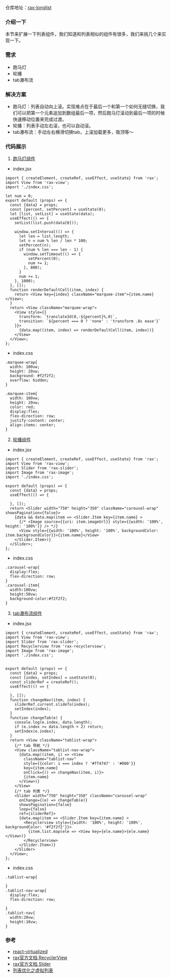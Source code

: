 仓库地址：[rax-longlist](https://github.com/XingGuoZM/native-module/tree/master/rax-longlist) 
### 介绍一下  
本节来扩展一下列表组件，我们知道和列表相似的组件有很多，我们来挑几个来实现一下。

### 需求  
- 跑马灯  
- 轮播  
- tab瀑布流  

### 解决方案  
- 跑马灯：列表自动向上滚。实现难点在于最后一个和第一个如何无缝切换，我们可以把第一个元素追加到数组最后一项，然后跑马灯滚动到最后一项的时候快速移动位置来完成过渡。
- 轮播：列表手动左右滚，也可以自动滚。
- tab瀑布流：手动左右横滑切换tab，上滚加载更多，吸顶等～  

### 代码展示 
1. [跑马灯组件](https://github.com/XingGuoZM/native-module/tree/master/rax-longlist/src/components/Marquee)
  - index.jsx
  ```
  import { createElement, createRef, useEffect, useState} from 'rax';
  import View from 'rax-view';
  import './index.css';

  let num = 0;
  export default (props) => {
    const {data} = props;
    const [percent, setPercent] = useState(0);
    let [list, setList] = useState(data);
    useEffect(() => {
      setList(list.push(data[0]));

      window.setInterval(() => {
        let len = list.length;
        let n = num % len / len * 100;
        setPercent(n);
        if (num % len === len - 1) {
          window.setTimeout(() => {
            setPercent(0);
            num += 1;
          }, 800);
        }
        num += 1;
      }, 1000);
    }, []);
    function renderDefaultCell(item, index) {
      return <View key={index} className="marquee-item">{item.name}</View>;
    }
    return <View className="marquee-wrap">
      <View style={{
        transform: `translate3d(0,-${percent}%,0)`,
        transition: `${percent === 0 ? 'none' : 'transform .8s ease'}`
      }}>
        {data.map((item, index) => renderDefaultCell(item, index))}
      </View>
    </View>;
  };
  ```
  - index.css  
  ```
  .marquee-wrap{
    width: 100vw;
    height: 20vw;
    background: #f2f2f2;
    overflow: hidden;
  }

  .marquee-item{
    width: 100vw;
    height: 20vw;
    color: red;
    display:flex;
    flex-direction: row;
    justify-content: center;
    align-items: center;
  }
  ```

2. [轮播组件](https://github.com/XingGuoZM/native-module/tree/master/rax-longlist/src/components/Carousel)  
  - index.jsx  
  ```
  import { createElement, createRef, useEffect, useState} from 'rax';
  import View from 'rax-view';
  import Slider from 'rax-slider';
  import Image from 'rax-image';
  import './index.css';

  export default (props) => {
    const {data} = props;
    useEffect(() => {

    }, []);
    return <Slider width="750" height="350" className="carousel-wrap" showsPagination={false}>
      {data && data.map(item => <Slider.Item key={item.name} >
        {/* <Image source={{uri: item.imageUrl}} style={{width: '100%', height: '100%'}} /> */}
        <View style={{width: '100%', height: '100%', backgroundColor: item.backgroundColor}}>{item.name}</View>
      </Slider.Item>)}
    </Slider>;
  };
  ```
  - index.css  
  ```
  .carousel-wrap{
    display:flex;
    flex-direction: row;
  }
  .carousel-item{
    width:100vw;
    height:50vw;
    background-color:#f2f2f2;
  }
  ```

3. [tab瀑布流组件](https://github.com/XingGuoZM/native-module/tree/master/rax-longlist/src/components/TabList)  
  - index.jsx  
  ```
  import { createElement, createRef, useEffect, useState} from 'rax';
  import View from 'rax-view';
  import Slider from 'rax-slider';
  import Recyclerview from 'rax-recyclerview';
  import Image from 'rax-image';
  import './index.css';


  export default (props) => {
    const {data} = props;
    const [index, setIndex] = useState(0);
    const sliderRef = createRef();
    useEffect(() => {

    }, []);
    function changeNav(item, index) {
      sliderRef.current.slideTo(index);
      setIndex(index);
    }
    function changeTab(e) {
      console.log(e.index, data.length);
      if (e.index >= data.length + 2) return;
      setIndex(e.index);
    }
    return <View className="tablist-wrap">
      {/* tab 导航 */}
      <View className="tablist-nav-wrap">
        {data.map((item, i) => <View
          className="tablist-nav"
          style={{color: i === index ? '#ff4747' : '#000'}}
          key={item.name}
          onClick={() => changeNav(item, i)}>
          {item.name}
        </View>)}
      </View>
      {/* tab 列表 */}
      <Slider width="750" height="350" className="carousel-wrap"
        onChange={(e) => changeTab(e)}
        showsPagination={false}
        loop={false}
        ref={sliderRef}>
        {data.map(item => <Slider.Item key={item.name} >
          <Recyclerview style={{width: '100%', height: '100%', backgroundColor: '#f2f2f2'}}>
            {item.list.map(ele => <View key={ele.name}>{ele.name}</View>)}
          </Recyclerview>
        </Slider.Item>)}
      </Slider>
    </View>;
  };
  ```
  - index.css  
  ```
  .tablist-wrap{

  }
  .tablist-nav-wrap{
    display:flex;
    flex-direction: row;

  }
  .tablist-nav{
    width:20vw;
    height:10vw;
  }
  ```

### 参考  
- [react-virtualized](https://github.com/bvaughn/react-virtualized)  
- [rax官方文档 RecyclerView](https://rax.js.org/docs/components/recyclerview)  
- [rax官方文档 Slider](https://rax.js.org/docs/components/slider)  
- [列表优化之虚拟列表](https://www.jianshu.com/p/39404c94dbd0)  